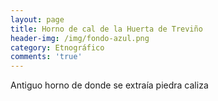 ```yaml
---
layout: page
title: Horno de cal de la Huerta de Treviño
header-img: /img/fondo-azul.png
category: Etnográfico
comments: 'true'
---
```



Antiguo horno de donde se extraía piedra caliza
